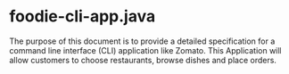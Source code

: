 # foodie-cli-app.java
The purpose of this document is to provide a detailed specification for a command line interface (CLI) application  like Zomato. This Application will allow customers to choose restaurants, browse dishes and place orders.
